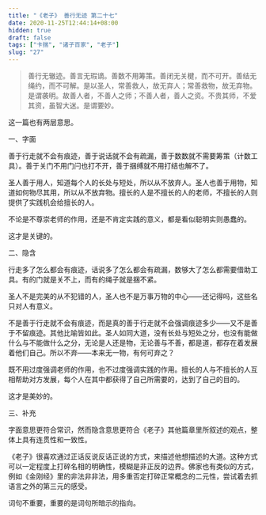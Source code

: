 ```yaml
---
title: "《老子》 善行无迹 第二十七"
date: 2020-11-25T12:44:14+08:00
hidden: true
draft: false
tags: ["卡揣", "诸子百家", "老子"]
slug: "27"
---
```


> 善行无辙迹。善言无瑕谪。善数不用筹策。善闭无关楗，而不可开。善结无绳约，而不可解。是以圣人，常善救人，故无弃人；常善救物，故无弃物。是谓袭明。故善人者，不善人之师；不善人者，善人之资。不贵其师，不爱其资，虽智大迷。是谓要妙。

这一篇也有两层意思。

一、字面

善于行走就不会有痕迹，善于说话就不会有疏漏，善于数数就不需要筹策（计数工具）。善于关门不用门闩也打不开，善于捆缚就不用打结也解不了。

圣人善于用人，知道每个人的长处与短处，所以从不放弃人。圣人也善于用物，知道如何物尽其用，所以从不放弃物。擅长的人是不擅长的人的老师，不擅长的人则提供了实践机会给擅长的人。

不论是不尊崇老师的作用，还是不肯定实践的意义，都是看似聪明实则愚蠢的。

这才是关键的。

二、隐含

行走多了怎么都会有痕迹，话说多了怎么都会有疏漏，数够大了怎么都需要借助工具。有的门就是关不上，而有的绳子就是捆不紧。

圣人不是完美的从不犯错的人，圣人也不是万事万物的中心——还记得吗，这些名只对人有意义。

不是善于行走就不会有痕迹，而是真的善于行走就不会强调痕迹多少——又不是善于不留痕迹。其他比喻皆如此。圣人如同大道，没有长处与短处之分，也没有能做什么与不能做什么之分，无论是人还是物，无论善与不善，都是道，都存在着发展着他们自己。所以不弃——本来无一物，有何可弃之？

既不用过度强调老师的作用，也不过度强调实践的作用。擅长的人与不擅长的人互相帮助对方发展，每个人在其中都获得了自己所需要的，达到了自己的目的。

这才是美妙的。

三、补充

字面意思更符合常识，然而隐含意思更符合《老子》其他篇章里所叙述的观点，整体上具有连贯性和一致性。

《老子》很喜欢通过正话反说反话正说的方式，来描述他想描述的大道。这种方式可以一定程度上打碎名相的明确性，模糊是非正反的边界。佛家也有类似的方式，例如《金刚经》里的非法非非法，用多重否定打碎正常概念的二元性，尝试着去抓语言之外的第三元的感受。

词句不重要，重要的是词句所暗示的指向。